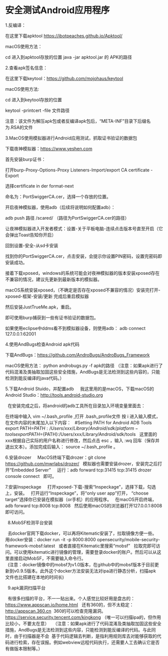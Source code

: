 # 安全测试Android应用程序

1.反编译：

  在这里下载apktool
  https://ibotpeaches.github.io/Apktool/

  macOS使用方法：

  cd 进入到apktool存放的位置
  java -jar apktool.jar 的 APK的路径


2.查看apk签名信息：
  
  在这里下载keytool：https://github.com/mojohaus/keytool

  macOS使用方法:

  cd 进入到keytool存放的位置

  keytool -printcert -file 文件路径

  注意：该文件为解压apk包或者反编译apk包后，“META-INF”目录下后缀名为.RSA的文件
  
3.MacOS使用模拟器进行Android应用测试，抓取证书验证的数据包
 
  下载夜神模拟器：https://www.yeshen.com

  首先安装burp证书：

  打开burp-Proxy-Options-Proxy Listeners-Import/export CA certificate -Export 

  选择certificate in der format-next

  命名为：PortSwiggerCA.cer，选择一个存放的位置。

  开启夜神模拟器，使用adb（后续将说明如何配置adb）：

  adb push 路径  /scared/  （路径为PortSwiggerCA.cer的路径）

  让夜神模拟器进入开发者模式：设置-关于平板电脑-连续点击版本号直至开启（它会弹出Toast告知你开启）

  回到设置-安全-从sd卡安装

  找到你的PortSwiggerCA.cer，点击安装，会提示你设置PIN密码，设置完密码即安装成功。

  接着下载xposed，windows的系统可能会对夜神模拟器的版本安装xposed存在不兼容的情况，建议先更新到最新版本的模拟器。

  macOS系统安装xposed，（不确定是否存在xposed不兼容的情况）安装完打开-xposed-框架-安装/更新 完成后重启模拟器

  然后安装JustTrueMe.apk，重启。

  即可使用burp捕获到一些有证书验证的数据包。

  如果使用eclipse中ddms看不到模拟器设备，则使用adb：
  adb connect 127.0.0.1:62001

4.使用AndBugs检查Android apk代码

  下载AndBugs：https://github.com/AndroBugs/AndroBugs_Framework

  macOS使用方法：
  python androbugs.py -f apk的路径
 （注意：如果apk进行了代码混淆及类抽取加固这些安全措施，AndBugs是无法检测到这些内容的，只能检测到能反编译的java代码。）
 
 5.下载Android Stuido，并配置adb
   
   我这里用的是macOS，下载macOS的Android Studio：http://tools.android-studio.org
   
   在安装完成之后，将android的adb工具所在目录加入环境变量里面去：
   
   在终端中输入 vim ~/.bash_profile ,打开 .bash_profile文件
   按 i 进入输入模式，在文件内容的末尾加入以下内容：
   #Setting PATH for Android ADB Tools
   export PATH=${PATH}:/Users/xxx/Library/Android/sdk/platform-tools
   export PATH=${PATH}:/Users/xxx/Library/Android/sdk/tools
   这里面的xxx根据自己实际的用户名称进行修改，然后点击 esc ，输入 :wq  回车（保存并退出文本）。添加完成后输入： source ~/.bash_profile 。
   

6.安装drozer
   
   MacOS终端下载drozer：git clone https://github.com/mwrlabs/drozer/
   模拟器也需要安装drozer，安装完之后打开“Embedded Server”
   
   运行：adb forward tcp:31415 tcp:31415
        drozer console connect
   即可。



7.安装Inspeckage
   
   打开xposed-下载-搜索“Inspeckage”，选择下载，勾选上，安装。
   打开运行“Inspeckage”，将“only user app”打开， “choose target”选择你已安装在模拟器（or手机）的应用程序。
   在macOS开启终端，adb forward tcp:8008 tcp:8008
   然后使用macOS的浏览器打开127.0.0.1:8008即可访问。
   
   
  
8.MobSF检测平台安装

   去docker官网下载docker，可以再将Kitematic安装了，拉取镜像方便一些。
   用docker安装：docker run -it -p 8000:8000 opensecurity/mobile-security-framework-mobsf:latest
   或者直接在Kitematic里搜索“mobsf”
   拉取完即可访问。可以使用kitematic进行镜像的管理，需要登录docker的账户。然后可以从这里直接启动MobSF，不需要输入命令行。
    
   (注意：docker镜像中的mobsf为v1.0版本，在github中的mobsf版本于目前更新到v0.9.5版本。此外这个docker方法安装无法对ipa进行静态分析，扫描apk
   文件也比搭建在本地的时间长) 
   
   
   
9.apk漏洞扫描平台

 
   有很多扫描的平台，不一一贴出来。个人感觉比较好用是盘古的：https://www.appscan.io/home.html
   还有360的，但不太稳定： http://appscan.360.cn  360的可以检查克隆漏洞。
    https://service.security.tencent.com/kingkong （唯一可以扫描ipa的，但作用比较小，不要太在意）
   （注意：如果apk进行了代码混淆及类抽取加固这些安全措施，AndBugs是无法检测到这些内容，只能检测到能反编译的代码。与此同时，由于扫描器是不会
  基于代码逻辑去判断，是指利用规则库去对能够获取的代码进行检索，存在误报。例如webview远程代码执行，还需要人工去确认它是否有做版本限制等。）
   
   
   




